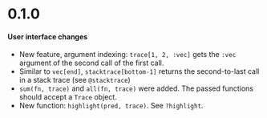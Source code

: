 # 0.1.0

#### User interface changes

- New feature, argument indexing: `trace[1, 2, :vec]` gets the `:vec` argument of the second call of the first call.
- Similar to `vec[end]`, `stacktrace[bottom-1]` returns the second-to-last call in a
stack trace (see `@stacktrace`)
- `sum(fn, trace)` and `all(fn, trace)` were added. The passed functions should accept
a `Trace` object.
- New function: `highlight(pred, trace)`. See `?highlight`.

